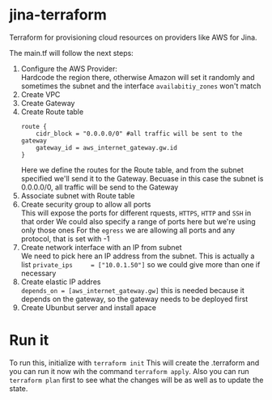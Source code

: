 # jina-terraform
Terraform for provisioning cloud resources on providers like AWS for Jina.

The main.tf will follow the next steps:


1. Configure the AWS Provider: <br/> Hardcode the region there, otherwise Amazon will set it randomly and sometimes the subnet and the interface `availabitiy_zones` won't match
2. Create VPC 
3. Create Gateway
4. Create Route table<br/>
    ```
    route {
        cidr_block = "0.0.0.0/0" #all traffic will be sent to the gateway
        gateway_id = aws_internet_gateway.gw.id
    }
    ```
    Here we define the routes for the Route table, and from the subnet specified we'll send it to the Gateway. Becuase in this case the subnet is 0.0.0.0/0, all traffic will be send to the Gateway
5. Associate subnet with Route table 
6. Create security group to allow all ports<br/>
    This will expose the ports for different rquests, `HTTPS`, `HTTP` and `SSH` in that order
    We could also specify a range of ports here but we're using only those ones 
    For the `egress` we are allowing all ports and any protocol, that is set with -1
7. Create network interface with an IP from subnet <br/>
    We need to pick here an IP address from the subnet. 
    This is actually a list `private_ips     = ["10.0.1.50"]` so we could  give more than one if necessary 
8. Create elastic IP addres<br/>
    `depends_on = [aws_internet_gateway.gw]` this is needed because it depends on the gateway, so the gateway needs to be deployed first
9. Create Ubunbut server and install apace<br/>

# Run it
To run this, initialize with `terraform init`
This will create the .terraform and you can run it now wih the command `terraform apply`.
Also you can run `terraform plan` first to see what the changes will be as well as to update the state.
